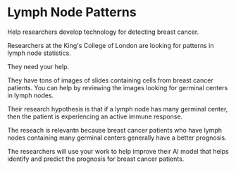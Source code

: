# Lymph Node Patterns

Help researchers develop technology for detecting breast cancer. 

Researchers at the King's College of London are looking for patterns in lymph node statistics.

They need your help. 

They have tons of images of slides containing cells from breast cancer patients. You can help by reviewing the images looking for germinal centers in lymph nodes.

Their research hypothesis is that if a lymph node has many germinal center, then the patient is experiencing an active immune response. 

The reseach is relevantn because breast cancer patients who have lymph nodes containing many germinal centers generally have a better prognosis.

The researchers will use your work to help improve their AI model that helps identify and predict the prognosis for breast cancer patients.
